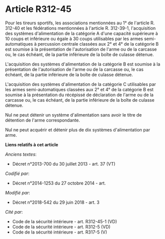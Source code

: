 # Article R312-45

Pour les tireurs sportifs, les associations mentionnées au 1° de l'article R. 312-40 et les fédérations mentionnées à
l'article R. 312-39-1, l'acquisition des systèmes d'alimentation de la catégorie A d'une capacité supérieure à 10 coups et
inférieure ou égale à 30 coups utilisables par les armes semi-automatiques à percussion centrale classées aux 2° et 4° de la
catégorie B est soumise à la présentation de l'autorisation de l'arme ou de la carcasse ou, le cas échéant, de la partie
inférieure de la boîte de culasse détenue.

L'acquisition des systèmes d'alimentation de la catégorie B est soumise à la présentation de l'autorisation de l'arme ou de
la carcasse ou, le cas échéant, de la partie inférieure de la boîte de culasse détenue.

L'acquisition des systèmes d'alimentation de la catégorie C utilisables par les armes semi-automatiques classées aux 2° et 4°
de la catégorie B est soumise à la présentation du récépissé de déclaration de l'arme ou de la carcasse ou, le cas échéant,
de la partie inférieure de la boîte de culasse détenue.

Nul ne peut détenir un système d'alimentation sans avoir le titre de détention de l'arme correspondante.

Nul ne peut acquérir et détenir plus de dix systèmes d'alimentation par arme.

**Liens relatifs à cet article**

_Anciens textes_:

  - Décret n°2013-700 du 30 juillet 2013 - art. 37 (VT)

_Codifié par_:

  - Décret n°2014-1253 du 27 octobre 2014 - art.

_Modifié par_:

  - Décret n°2018-542 du 29 juin 2018 - art. 3

_Cité par_:

  - Code de la sécurité intérieure - art. R312-45-1 (VD)
  - Code de la sécurité intérieure - art. R312-5 (VD)
  - Code de la sécurité intérieure - art. R317-5 (V)
